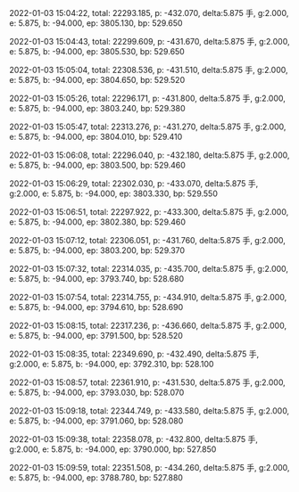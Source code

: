 2022-01-03 15:04:22, total: 22293.185, p: -432.070, delta:5.875 手, g:2.000, e: 5.875, b: -94.000, ep: 3805.130, bp: 529.650

2022-01-03 15:04:43, total: 22299.609, p: -431.670, delta:5.875 手, g:2.000, e: 5.875, b: -94.000, ep: 3805.530, bp: 529.650

2022-01-03 15:05:04, total: 22308.536, p: -431.510, delta:5.875 手, g:2.000, e: 5.875, b: -94.000, ep: 3804.650, bp: 529.520

2022-01-03 15:05:26, total: 22296.171, p: -431.800, delta:5.875 手, g:2.000, e: 5.875, b: -94.000, ep: 3803.240, bp: 529.380

2022-01-03 15:05:47, total: 22313.276, p: -431.270, delta:5.875 手, g:2.000, e: 5.875, b: -94.000, ep: 3804.010, bp: 529.410

2022-01-03 15:06:08, total: 22296.040, p: -432.180, delta:5.875 手, g:2.000, e: 5.875, b: -94.000, ep: 3803.500, bp: 529.460

2022-01-03 15:06:29, total: 22302.030, p: -433.070, delta:5.875 手, g:2.000, e: 5.875, b: -94.000, ep: 3803.330, bp: 529.550

2022-01-03 15:06:51, total: 22297.922, p: -433.300, delta:5.875 手, g:2.000, e: 5.875, b: -94.000, ep: 3802.380, bp: 529.460

2022-01-03 15:07:12, total: 22306.051, p: -431.760, delta:5.875 手, g:2.000, e: 5.875, b: -94.000, ep: 3803.200, bp: 529.370

2022-01-03 15:07:32, total: 22314.035, p: -435.700, delta:5.875 手, g:2.000, e: 5.875, b: -94.000, ep: 3793.740, bp: 528.680

2022-01-03 15:07:54, total: 22314.755, p: -434.910, delta:5.875 手, g:2.000, e: 5.875, b: -94.000, ep: 3794.610, bp: 528.690

2022-01-03 15:08:15, total: 22317.236, p: -436.660, delta:5.875 手, g:2.000, e: 5.875, b: -94.000, ep: 3791.500, bp: 528.520

2022-01-03 15:08:35, total: 22349.690, p: -432.490, delta:5.875 手, g:2.000, e: 5.875, b: -94.000, ep: 3792.310, bp: 528.100

2022-01-03 15:08:57, total: 22361.910, p: -431.530, delta:5.875 手, g:2.000, e: 5.875, b: -94.000, ep: 3793.030, bp: 528.070

2022-01-03 15:09:18, total: 22344.749, p: -433.580, delta:5.875 手, g:2.000, e: 5.875, b: -94.000, ep: 3791.060, bp: 528.080

2022-01-03 15:09:38, total: 22358.078, p: -432.800, delta:5.875 手, g:2.000, e: 5.875, b: -94.000, ep: 3790.000, bp: 527.850

2022-01-03 15:09:59, total: 22351.508, p: -434.260, delta:5.875 手, g:2.000, e: 5.875, b: -94.000, ep: 3788.780, bp: 527.880